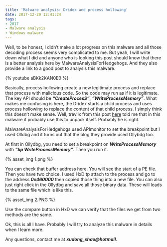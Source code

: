 ```yaml
---
title: 'Malware analysis: Dridex and process hollowing'
date: 2017-12-20 12:41:24
tags:
- 2017
- Malware analysis
- Windows malware
---
```


Well, to be honest, I didn’t make a lot progress on this malware and all those decoding process seems very complicated to me. But yeah, I will write down what I did and anyone who is looking this post should know that there is a better analysis here by MalwareAnalysisForHedgehogs. And they also provide a link to a good post to analysis this malware.

{% youtube aBKk2KAN0E0 %}

Basically, process hollowing create a new legitimate process and replace that process with malicious code. So the code may run as if it is legitimate. The key API should be <b><i>“CreateProcesS”</i></b>, <b><i>“WriteProcessMemory”</i></b>. What makes me confusing is here, the Dridex starts a child process and uses process hollowing to replace the content of that child process. I simply think this doesn’t make sense. Well, trevlix from this post <a href="https://www.reddit.com/r/Malware/comments/7kub4k/one_problem_i_faced_in_a_malware_can_anyone_help/">here</a> told me that in this malware it probably use this to unpack itself. Probably he is right.

MalwareAnalysisForHedgehogs used APImonitor to set the breakpoint but I used Olldbg and it turns out that the blog they provide used Ollybdg too.

At first in Ollydbg, you need to set a breakpoint on <b><i>WriteProcessMemory</i></b> with <b><i>“bp WriteProcessMemory”</i></b>. Then you run it.

{% asset_img 1.png %}

You can check that buffer address here. You will see the start of a PE file. Then you have two choice. I used HxD tp attach to the process and go to the address <b><i>0x460000</i></b> then copied those thing into a new file. You can also just right click in the Ollydbg and save all those binary data. These will leads to the same file which is like this.
 
{% asset_img 2.PNG %}

Use the compare button in HxD we can verify that the files we get from two methods are the same.

Ok, this is all I have. Probably I will try to analyze this malware in details when I learn more.

Any questions, contact me at <b><i>xudong_shao@hotmail</i></b>.

